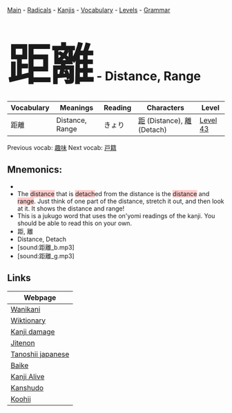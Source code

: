 <style> bigfont {font-size: 100px}</style>
[Main](../README.md) -
[Radicals](../radicals.md) -
[Kanjis](../kanjis.md) -
[Vocabulary](../vocabulary.md) -
[Levels](../levels.md) -
[Grammar](../grammar.md)
# <bigfont> 距離</bigfont> - Distance, Range 

| Vocabulary | Meanings | Reading | Characters | Level |
| --- | --- | --- | --- | --- |
| 距離 | Distance, Range | きょり |  [距](../kanjis/距.md) (Distance), [離](../kanjis/離.md) (Detach) | [Level 43](../levels/wk_level43.md) |

Previous vocab: [趣味](趣味.md) Next vocab: [戸籍](戸籍.md) 

## Mnemonics:

* 
* The <span style="background-color:#ffcccb"> distance</span> that is <span style="background-color:#ffcccb"> detach</span>ed from the distance is the <span style="background-color:#ffcccb"> distance</span> and <span style="background-color:#ffcccb"> range</span>. Just think of one part of the distance, stretch it out, and then look at it. It shows the distance and range!
* This is a jukugo word that uses the on'yomi readings of the kanji. You should be able to read this on your own.
* 距, 離
* Distance, Detach
* [sound:距離_b.mp3]
* [sound:距離_g.mp3]


## Links 

| Webpage |
| --- |
| [Wanikani          ](https://www.wanikani.com/kanji/距離) |
| [Wiktionary        ](https://en.wiktionary.org/wiki/距離) |
| [Kanji damage      ](http://www.kanjidamage.com/kanji/search?utf8=✓&q=距離) |
| [Jitenon           ](https://jitenon.com/kanji/距離) |
| [Tanoshii japanese ](https://www.tanoshiijapanese.com/dictionary/kanji.cfm?k=距離) |
| [Baike             ](https://baike.baidu.com/item/距離) |
| [Kanji Alive       ](https://app.kanjialive.com/距離) |
| [Kanshudo          ](https://www.kanshudo.com/searchmn?q=距離) |
| [Koohii            ](https://kanji.koohii.com/study/kanji/距離) |
